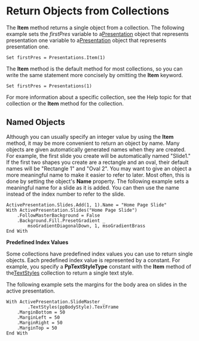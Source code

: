 
# Return Objects from Collections

The  **Item** method returns a single object from a collection. The following example sets the _firstPres_ variable to a[Presentation](ec75cf52-69f8-d35b-0a26-4a8da8a9683f.md) object that represents presentation one variable to a[Presentation](ec75cf52-69f8-d35b-0a26-4a8da8a9683f.md) object that represents presentation one.


```
Set firstPres = Presentations.Item(1)
```


The  **Item** method is the default method for most collections, so you can write the same statement more concisely by omitting the **Item** keyword.




```
Set firstPres = Presentations(1)
```

For more information about a specific collection, see the Help topic for that collection or the  **Item** method for the collection.

## Named Objects

Although you can usually specify an integer value by using the  **Item** method, it may be more convenient to return an object by name. Many objects are given automatically generated names when they are created. For example, the first slide you create will be automatically named "Slide1." If the first two shapes you create are a rectangle and an oval, their default names will be "Rectangle 1" and "Oval 2". You may want to give an object a more meaningful name to make it easier to refer to later. Most often, this is done by setting the object's **Name** property. The following example sets a meaningful name for a slide as it is added. You can then use the name instead of the index number to refer to the slide.


```
ActivePresentation.Slides.Add(1, 1).Name = "Home Page Slide"
With ActivePresentation.Slides("Home Page Slide")
    .FollowMasterBackground = False
    .Background.Fill.PresetGradient _
        msoGradientDiagonalDown, 1, msoGradientBrass
End With
```

 **Predefined Index Values**

Some collections have predefined index values you can use to return single objects. Each predefined index value is represented by a constant. For example, you specify a  **PpTextStyleType** constant with the **Item** method of the[TextStyles](5c56df6d-8f37-ebe7-2955-c6c5de1ed771.md) collection to return a single text style.

The following example sets the margins for the body area on slides in the active presentation.




```
With ActivePresentation.SlideMaster _
        .TextStyles(ppBodyStyle).TextFrame
    .MarginBottom = 50
    .MarginLeft = 50
    .MarginRight = 50
    .MarginTop = 50
End With
```

